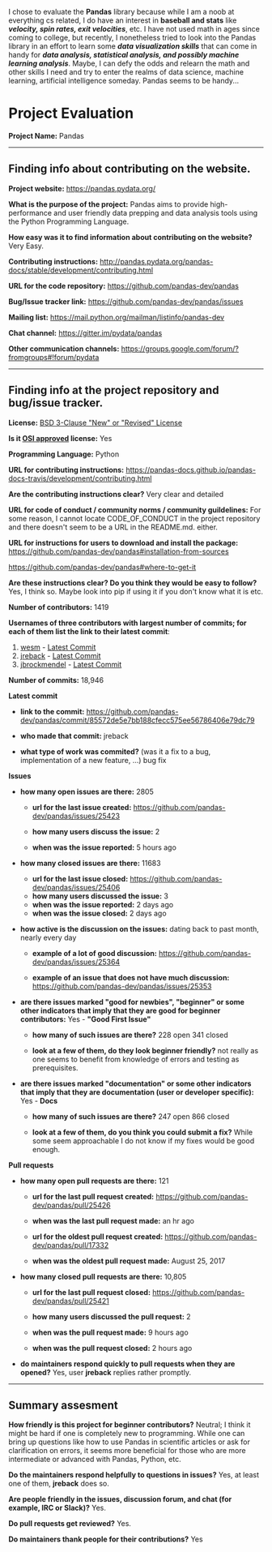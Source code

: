 I chose to evaluate the __Pandas__ library because while I am a noob at everything cs related, I do have an interest in **baseball
and stats** like **_velocity, spin rates, exit velocities_**, etc.  I have not used math in ages since coming to college, but
recently, I nonetheless tried to look into the Pandas library in an effort to learn some **_data visualization skills_** that can
come in handy for **_data analysis, statistical analysis, and possibly machine learning analysis_**.  Maybe, I can defy the odds and relearn the math and other skills I need and try to enter the realms of data science, machine learning, artificial intelligence someday.  Pandas seems to be handy...

# Project Evaluation


__Project Name:__  Pandas


---

## Finding info about contributing on the website.

__Project website:__ https://pandas.pydata.org/


__What is the purpose of the project:__ Pandas aims to provide high-performance and user friendly data prepping and data analysis tools using the Python Programming Language.


__How easy was it to find information about contributing on the website?__ Very Easy.


__Contributing instructions:__ http://pandas.pydata.org/pandas-docs/stable/development/contributing.html

__URL for the code repository:__ https://github.com/pandas-dev/pandas

__Bug/Issue tracker link:__ https://github.com/pandas-dev/pandas/issues

__Mailing list:__ https://mail.python.org/mailman/listinfo/pandas-dev

__Chat channel:__ https://gitter.im/pydata/pandas

__Other communication channels:__ https://groups.google.com/forum/?fromgroups#!forum/pydata


---

## Finding info at the project repository and bug/issue tracker.

__License:__ [BSD 3-Clause "New" or "Revised" License](https://github.com/pandas-dev/pandas/blob/master/LICENSE)

__Is it [OSI approved](https://opensource.org/licenses/alphabetical) license:__ Yes

__Programming Language:__ Python

__URL for contributing instructions:__ https://pandas-docs.github.io/pandas-docs-travis/development/contributing.html

__Are the contributing instructions clear?__ Very clear and detailed


__URL for code of conduct / community norms / community guildelines:__ For some reason, I cannot locate CODE_OF_CONDUCT in
the project repository and there doesn't seem to be a URL in the README.md. either.

__URL for instructions for users to download and install the package:__ https://github.com/pandas-dev/pandas#installation-from-sources

https://github.com/pandas-dev/pandas#where-to-get-it


__Are these instructions clear? Do you think they would be easy to follow?__ Yes, I think so.  Maybe look into pip if using it if you don't know what it is etc.


__Number of contributors:__ 1419


__Usernames of three contributors with largest number of commits; for
each of them list the link to their latest commit__:

1. [wesm](https://github.com/wesm) - [Latest Commit](https://github.com/pandas-dev/pandas/commit/623b3e7930441171972e4add0126182e76138215)
2. [jreback](https://github.com/jreback) - [Latest Commit](https://github.com/pandas-dev/pandas/commit/659e0cae6be2d7ab3370cc7d8ab936bc3ee1b159)
3. [jbrockmendel](https://github.com/jbrockmendel) - [Latest Commit](https://github.com/pandas-dev/pandas/commit/f59a6ab2e993f0e2f78babd02e39297adfb4333a)


__Number of commits:__ 18,946

__Latest commit__ 

- __link to the commit:__ https://github.com/pandas-dev/pandas/commit/85572de5e7bb188cfecc575ee56786406e79dc79

- __who made that commit:__ jreback

- __what type of work was commited?__ (was it a fix to a bug, implementation of a new feature, ...) bug fix


__Issues__

- __how many open issues are there:__ 2805

    - __url for the last issue created:__ https://github.com/pandas-dev/pandas/issues/25423

    - __how many users discuss the issue:__ 2
    
    - __when was the issue reported:__ 5 hours ago
    

- __how many closed issues are there:__ 11683
    - __url for the last issue closed:__ https://github.com/pandas-dev/pandas/issues/25406
    - __how many users discussed the issue:__ 3
    - __when was the issue reported:__ 2 days ago
    - __when was the issue closed:__ 2 days ago

- __how active is the discussion on the issues:__ dating back to past month, nearly every day

    - __example of a lot of good discussion:__ https://github.com/pandas-dev/pandas/issues/25364
    
    - __example of an issue that does not have much discussion:__ https://github.com/pandas-dev/pandas/issues/25353



- __are there issues marked "good for newbies", "beginner" or some other indicators that imply that they are good for beginner contributors:__ Yes -  **"Good First Issue"**

    - __how many of such issues are there?__ 228 open 341 closed
    
    - __look at a few of them, do they look beginner friendly?__ not really as one seems to benefit from knowledge of errors and testing as prerequisites. 



- __are there issues marked "documentation" or some other indicators that imply that they are documentation (user or developer specific):__ Yes - **Docs**

    - __how many of such issues are there?__ 247 open 866 closed
    
    - __look at a few of them, do you think you could submit a fix?__ While some seem approachable I do not know if my fixes
    would be good enough.



__Pull requests__

- __how many open pull requests are there:__ 121

    - __url for the last pull request created:__ https://github.com/pandas-dev/pandas/pull/25426
    
    - __when was the last pull request made:__ an hr ago

    - __url for the oldest pull request created:__ https://github.com/pandas-dev/pandas/pull/17332
    
    - __when was the oldest pull request made:__ August 25, 2017

- __how many closed pull requests are there:__ 10,805

    - __url for the last pull request closed:__ https://github.com/pandas-dev/pandas/pull/25421
    
    - __how many users discussed the pull request:__ 2
    
    - __when was the pull request made:__ 9 hours ago
    
    - __when was the pull request closed:__ 2 hours ago
    

- __do maintainers respond quickly to pull requests when they are opened?__ Yes, user **jreback** replies rather promptly.





---


## Summary assesment
__How friendly is this project for beginner contributors?__  Neutral; I think it might be hard if one is completely new to programming.  While one can bring up questions like how to use Pandas in scientific articles or ask for clarification on errors, it seems more beneficial for those who are more intermediate or advanced with Pandas, Python, etc.


__Do the maintainers respond helpfully to questions in issues?__ Yes, at least one of them, **jreback** does so.


__Are people friendly in the issues, discussion forum, and chat (for example, IRC or Slack)?__ Yes.


__Do pull requests get reviewed?__ Yes.



__Do maintainers thank people for their contributions?__ Yes

